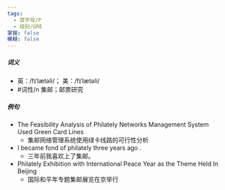 ```yaml
---
tags:
  - 首字母/P
  - 级别/GRE
掌握: false
模糊: false
---
```

##### 词义
- 英：/fɪˈlætəli/； 美：/fɪˈlætəli/
- #词性/n  集邮；邮票研究
##### 例句
- The Feasibility Analysis of Philately Networks Management System Used Green Card Lines
	- 集邮网络管理系统使用绿卡线路的可行性分析
- I became fond of philately three years ago .
	- 三年前我喜欢上了集邮。
- Philately Exhibition with International Peace Year as the Theme Held In Beijing
	- 国际和平年专题集邮展览在京举行
